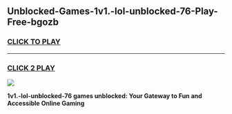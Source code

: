 
## Unblocked-Games-1v1.-lol-unblocked-76-Play-Free-bgozb
<h3>
<a href="https://premium76.site?title=1v1.-lol-unblocked-76&ref=23A">CLICK TO PLAY</a></h3>
<hr>

<h3>
<a href="https://premium76.site?title=1v1.-lol-unblocked-76&ref=23A">CLICK 2 PLAY</a>
  
</h3>

<a href="https://premium76.site?title=1v1.-lol-unblocked-76&ref=23A"><img src="https://clearcache.store/games.png"></a>


**1v1.-lol-unblocked-76 games unblocked: Your Gateway to Fun and Accessible Online Gaming**
